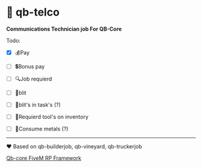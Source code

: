 # 📡 qb-telco

**Communications Technician job For QB-Core**

Todo:

- [x] 💰Pay 
- [ ] 💲Bonus pay 
- [ ] 🔍Job requierd
- [ ] 📍blit
- [ ] 📌blit's in task's (?)
- [ ] 🔨Requierd tool's on inventory 
- [ ] 🔩Consume metals (?)


----

❤ Based on qb-builderjob, qb-vineyard, qb-truckerjob

[Qb-core FiveM RP Framework](https://github.com/qbcore-framework)


